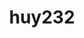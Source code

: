 ---
title: huy232
github: https://github.com/huy232
mode: dark
transition: 1s
score: 63.1
archetype:
- Anime
- GIF
---
